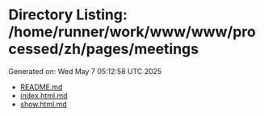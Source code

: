 # Directory Listing: /home/runner/work/www/www/processed/zh/pages/meetings
Generated on: Wed May  7 05:12:58 UTC 2025

- [README.md](README.md)
- [index.html.md](index.html.md)
- [show.html.md](show.html.md)
